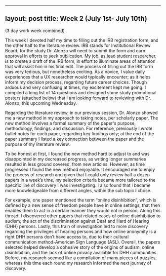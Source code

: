  ---
layout: post
title: Week 2 (July 1st- July 10th) 
---

(3 day work week combined) 

This week I devoted half my time to filling out the IRB registration form, and the other half to the literature review. IRB stands for Institutional Review Board; for the study Dr. Alonzo will need to submit the form and earn approval in efforts to seek publication. My job, as lead student researcher, is to create a draft of the IRB form, in effort to illuminate areas of attention that will assist him in his final edit. The process of filling out the IRB form was very tedious, but nonetheless exciting. As a novice, I value daily experiences that a UX researcher would typically encounter; as it helps inform my decision process, regarding future career choices. Though arduous and very confusing at times, my excitement kept me going. I compiled a long list of 14 questions and designed some study promotional posters (attached below) that I am looking forward to reviewing with Dr. Alonzo, this upcoming Wednesday. 


Regarding the literature review, in our previous session, Dr. Alonzo showed me a new method in my approach to taking notes, per scholarly paper. The new method involves a formal summary of the paper's purpose, methodology, findings, and discussion. For reference, previously I wrote bullet notes for each paper, regarding key findings only; at the end of the paper summary I listed a key connection between the paper and the purpose of my literature review.  

To be honest at first, I found the new method hard to adjust to and was disappointed in my decreased progress, as writing longer summaries resulted in less ground covered, from new articles. However, as time progressed I found the new method enjoyable. It encouraged me to enjoy the process of research and given that I could only review half a dozen papers in a week’s time, my selection criteria became more tailored to the specific line of discovery I was investigating. I also found that I became more knowledgeable from different angles, within the sub topic I chose. 

For example, one paper mentioned the term “online disinhibition”, which is defined by a new sense of freedom people have in online settings, that then enables them to act in a certain manner they would not in person. Along this thread, I discovered other papers that related cases of online disinhibition to audism; the act of the discrimination against Deaf and Hard of Hearing (DHH) persons. Lastly, this train of investigation led to more discovery regarding the privileges of hearing persons and how online anonymity is a right DHH persons don’t have access to, due to their cultural communication method-American Sign Language (ASL). Overall, the papers selected helped develop a cohesive story of the origins of audism, online disinhibition, and the lack of online privacy available for DHH communities. Before, my research seemed like a compilation of many pieces of puzzles, whereas this time each round my research informed the next journey of discovery. 

